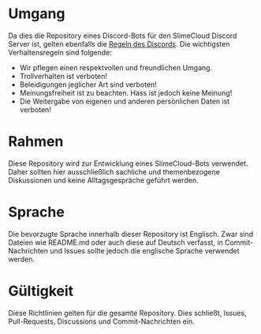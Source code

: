 # Umgang

Da dies die Repository eines Discord-Bots für den SlimeCloud Discord Server ist, gelten ebenfalls die [Regeln des Discords](https://discord.com/channels/1077255218728796192/1077257636543737947). Die wichtigsten Verhaltensregeln sind folgende:
- Wir pflegen einen respektvollen und freundlichen Umgang. 
- Trollverhalten ist verboten!
- Beleidigungen jeglicher Art sind verboten!
- Meinungsfreiheit ist zu beachten. Hass ist jedoch keine Meinung!
- Die Weitergabe von eigenen und anderen persönlichen Daten ist verboten!

# Rahmen

Diese Repository wird zur Entwicklung eines SlimeCloud-Bots verwendet.
Daher sollten hier ausschließlich sachliche und themenbezogene Diskussionen und keine Alltagsgespräche geführt werden.

# Sprache

Die bevorzugte Sprache innerhalb dieser Repository ist Englisch. Zwar sind Dateien wie README.md oder auch diese auf Deutsch verfasst, in Commit-Nachrichten und Issues sollte jedoch die englische Sprache verwendet werden.

# Gültigkeit

Diese Richtlinien gelten für die gesamte Repository. Dies schließt, Issues, Pull-Requests, Discussions und Commit-Nachrichten ein.
